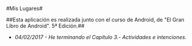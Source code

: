 #Mis Lugares#

##Esta aplicación es realizada junto con el curso de Android, de "El Gran Libro de Android". 5ª Edición.##


- *04/02/2017 - He terminando el Capítulo 3.- Actividades e intenciones.*

